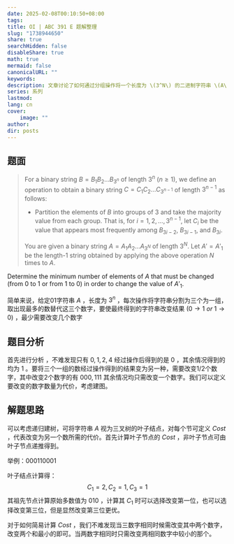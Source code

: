 ```yaml
---
date: 2025-02-08T00:10:50+08:00
tags: 
title: OI | ABC 391 E 题解整理
slug: "1738944650"
share: true
searchHidden: false
disableShare: true
math: true
mermaid: false
canonicalURL: ""
keywords: 
description: 文章讨论了如何通过分组操作将一个长度为 \(3^N\) 的二进制字符串 \(A\) 最终转化为一个长度为1的字符串 \(A'1\)，并找出改变最终结果所需的最小变更数。每次操作将字符串分为三元组，取每组的多数值生成新字符串。分析表明，生成0的三元组有0、1、2、4个0，生成1的有1、2、3个1。当三元组相同时，需改变2个元素，否则只需改变1个。解决方案采用递归建树，视三元组为叶子节点，定义代价 \(Cost\) 作为改变最终结果所需的最小变更数，通过自底向上计算。叶子节点的 \(Cost\) 为2或1，祖先节点计算时考虑多种变更策略，选择代价最小的路径。通过动态规划和递归，能有效计算出最小变更数。
series: 系列
lastmod: 
lang: cn
cover:
    image: ""
author: 
dir: posts
---
```

## 题面

>For a binary string $B = B_1 B_2 \dots B_{3^n}$ of length $3^n$ ($n \geq 1$), we define an operation to obtain a binary string $C = C_1 C_2 \dots C_{3^{n-1}}$ of length $3^{n-1}$ as follows:
>
>-   Partition the elements of $B$ into groups of $3$ and take the majority value from each group. That is, for $i=1,2,\dots,3^{n-1}$, let $C_i$ be the value that appears most frequently among $B_{3i-2}$, $B_{3i-1}$, and $B_{3i}$.
>
>You are given a binary string $A = A_1 A_2 \dots A_{3^N}$ of length $3^N$. Let $A' = A'_1$ be the length-$1$ string obtained by applying the above operation $N$ times to $A$.
>
  Determine the minimum number of elements of $A$ that must be changed (from $0$ to $1$ or from $1$ to $0$) in order to change the value of $A'_1$.

简单来说，给定01字符串 $A$ ，长度为 $3^n$ ，每次操作将字符串分割为三个为一组，取出现最多的数替代这三个数字，要使最终得到的字符串改变结果 $(0 \rightarrow 1 \ or \ 1 \rightarrow 0)$  ，最少需要改变几个数字

## 题目分析

首先进行分析 ，不难发现只有 $0,1,2,4$ 经过操作后得到的是 $0$ ，其余情况得到的均为 $1$ 。要将三个一组的数经过操作得到的结果变为另一种，需要改变1/2个数字，其中改变2个数字的有 $000, 111$ 其余情况均只需改变一个数字。我们可以定义要改变的数字数量为代价，考虑建图。

## 解题思路

可以考虑递归建树，可将字符串 $A$ 视为三叉树的叶子结点，对每个节可定义 $Cost$ ，代表改变为另一个数所需的代价。首先计算叶子节点的 $Cost$ ，非叶子节点可由叶子节点递推得到。

举例：000110001

叶子结点计算得：
$$ 
C_{1}=2, C_{2} = 1 , C_{3} = 1 
$$
其祖先节点计算原始多数值为 $010$ ，计算其 $C_1$ 时可以选择改变第一位，也可以选择改变第三位，但是显然改变第三位更优。

对于如何简易计算 $Cost$ ，我们不难发现当三数字相同时候需改变其中两个数字，改变两个和最小的即可。当两数字相同时只需改变两相同数字中较小的那个。